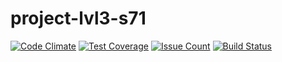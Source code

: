 # project-lvl3-s71
[![Code Climate](https://codeclimate.com/repos/ReDBrother/badges/project-lvl3-s71/gpa.svg)](https://codeclimate.com/repos/ReDBrother/project-lvl3-s71/feed) [![Test Coverage](https://codeclimate.com/github/ReDBrother/project-lvl3-s71/badges/coverage.svg)](https://codeclimate.com/github/ReDBrother/project-lvl3-s71/coverage) [![Issue Count](https://codeclimate.com/github/ReDBrother/project-lvl3-s71/badges/issue_count.svg)](https://codeclimate.com/github/ReDBrother/project-lvl3-s71) [![Build Status](https://travis-ci.org/ReDBrother/project-lvl3-s71.svg?branch=master)](https://travis-ci.org/ReDBrother/project-lvl3-s71)
